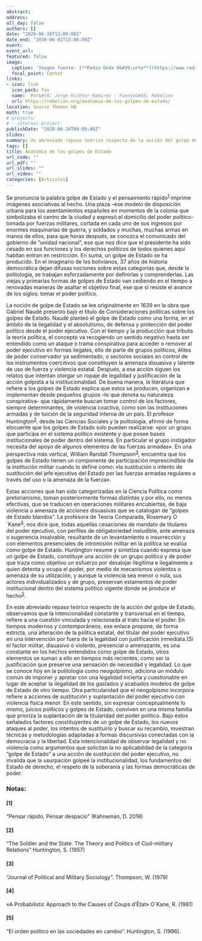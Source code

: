 ```yaml
---
abstract: 
address:
all_day: false
authors: []
date: "2020-06-26T13:00:00Z"
date_end: "2030-06-01T15:00:00Z"
event: 
event_url: 
featured: false
image:
  caption: 'Imagen fuente: [**Radio Onda D&#39;urto**](https://www.radiondadurto.org/wp-content/uploads/2019/11/evo_morales_estado_de_sitio_golpe_de_estado_bolivia_reuters-scaled.jpg)'
  focal_point: Center
links:
- icon: link
  icon_pack: fas
  name:  Por&#58; Jorge Richter Ramírez - Fuente&#58; Rebelión
  url: https://rebelion.org/anatomia-de-los-golpes-de-estado/
location: Source Themes HQ
math: true
# projects:
# - internal-project
publishDate: "2020-06-26T00:00:00Z"
slides: 
summary: Un abreviado repaso teórico respecto de la acción del golpe de Estado. observamos que la intencionalidad constante y transversal en el tiempo, refiere a una cuestión vinculada y relacionada al trato hacia el poder. 
tags: []
title: Anatomía de los golpes de Estado
url_code: ""
url_pdf: ""
url_slides: ""
url_video: ""
categories: [Articulos]
---
```


Se pronuncia la palabra golpe de Estado y el pensamiento rápido<sup>[1](#1)</sup> imprime imágenes asociativas al hecho. Una plaza –ese modelo de disposición urbana para los asentamientos españoles en momentos de la colonia que simbolizaba el centro de la ciudad y expresó el domicilio del poder político- tomada por fuerzas militares, cortada en cada uno de sus ingresos por enormes maquinarias de guerra, y soldados y muchas, muchas armas en manos de ellos, para que horas después, se conozca el comunicado del gobierno de “unidad nacional”, ese que nos dice que el presidente ha sido cesado en sus funciones y los derechos políticos de todos quienes aquí habitan entran en restricción. En suma, un golpe de Estado se ha producido.
En el imaginario de los bolivianos, 37 años de historia democrática dejan difusas nociones sobre estas categorías que, desde la politología, se trabajan esforzadamente por definirlas y comprenderlas. Las viejas y primarias formas de golpes de Estado van cediendo en el tiempo a renovadas maneras de asaltar el objetivo final, ese que sí resiste el avance de los siglos: tomar el poder político.

La noción de golpe de Estado se lee originalmente en 1639 en la obra que Gabriel Naudé presentó bajo el título de Consideraciones políticas sobre los golpes de Estado. Naudé planteó el golpe de Estado como una forma, en el ámbito de la ilegalidad y el absolutismo, de defensa y protección del poder político desde el poder ejecutivo. Con el tiempo y la producción que tributa la teoría política, el concepto va recogiendo un sentido negativo hasta ser entendido como un ataque o trama conspirativa para acceder o remover al poder ejecutivo en formas ilegales, ello de parte de grupos políticos, élites de poder conservador ya sedimentado, o sectores sociales en control de los instrumentos coercitivos que constituyen la amenaza disuasiva y latente de uso de fuerza y violencia estatal. Después, a esa acción siguen los relatos que intentan otorgar un ropaje de legalidad y justificación de la acción golpista a la institucionalidad.
De buena manera, la literatura que refiere a los golpes de Estado explica que estos se producen, organizan e implementan desde pequeños grupos –lo que denota su naturaleza conspirativa- que rápidamente buscan tomar control de los factores, siempre determinantes, de violencia coactiva, como son las instituciones armadas y de tuición de la seguridad interna de un país. El profesor Huntington<sup>[2](#2)</sup>, desde las Ciencias Sociales y la politología, afirmó de forma elocuente que los golpes de Estado solo pueden realizarse: «por un grupo que participa en el sistema político existente y que posee bases institucionales de poder dentro del sistema. En particular el grupo instigador necesita del apoyo de algunos elementos de las fuerzas armadas». En una perspectiva más vertical, William Randall Thompson<sup>[3](#3)</sup>, encuentra que los golpes de Estado tienen un componente de participación imprescindible de la institución militar cuando lo define como: «la sustitución o intento de sustitución del jefe ejecutivo del Estado por las fuerzas armadas regulares a través del uso o la amenaza de la fuerza».

Estas acciones que han sido categorizadas en la Ciencia Política como pretorianismo, toman posteriormente formas distintas y por ello, no menos efectivas, que se traducen en operaciones militares encubiertas, de baja violencia o amenaza de acciones disuasivas que se catalogan de “golpes de Estado blandos”. La profesora de Teoría Comparada, Rosemary O´Kane<sup>[4](#4)</sup>, nos dice que, todas aquellas cesaciones de mandato de titulares del poder ejecutivo, con perfiles de obligatoriedad ineludible, ante amenaza o sugerencia insalvable, resultante de un levantamiento o insurrección y con elementos presenciales de intromisión militar en la política se evalúa como golpe de Estado. Huntington resume y sintetiza cuando expresa que un golpe de Estado, constituye una acción de un grupo político y de poder que traza como objetivo un esfuerzo por desalojar ilegítima e ilegalmente a quien detenta y ocupa el poder, por medio de mecanismos violentos o amenaza de su utilización, y aunque la violencia sea menor o nula, sus actores individualizados y de grupo, preservan estamentos de poder institucional dentro del sistema político vigente donde se produce el hecho<sup>[5](#5)</sup>.

En este abreviado repaso teórico respecto de la acción del golpe de Estado, observamos que la intencionalidad constante y transversal en el tiempo, refiere a una cuestión vinculada y relacionada al trato hacia el poder. En tiempos modernos y contemporáneos, ese enlace propone, de forma estricta, una alteración de la política estatal, del titular del poder ejecutivo en una intervención por fuera de la legalidad con justificación inmediata.(Si el factor militar, disuasivo o violento, presencial o amenazante, es una constante en los hechos entendidos como golpe de Estado, otros elementos se suman a ello en tiempos más recientes, como ser la justificación que preserve una sensación de necesidad y legalidad. Lo que se conoce hoy en la politología como neogolpismo, adiciona un módulo común de imponer y apretar con una legalidad incierta y cuestionable en lugar de aceptar la ilegalidad de los gastados y acabados modelos de golpe de Estado de otro tiempo. Otra particularidad que el neogolpismo incorpora refiere a acciones de sustitución y suplantación del poder ejecutivo con violencia física menor. En este sentido, sin expresar conceptualmente lo mismo, juicios políticos y golpes de Estado, conviven en una misma familia que prioriza la suplantación de la titularidad del poder político.
Bajo estos señalados factores constituyentes de un golpe de Estado, los nuevos ataques al poder, los intentos de sustituirlo y buscar su recambio, muestran técnicas y metodologías adaptadas a formas discursivas conectadas con la democracia y la libertad. Esta intencionalidad de observar legalidad y no violencia como argumentos que solicitan la no aplicabilidad de la categoría “golpe de Estado” a una acción de sustitución del poder ejecutivo, no invalida que la usurpación golpeé la institucionalidad, los fundamentos del Estado de derecho, el respeto de la soberanía y las formas democráticas de poder.



### Notas:

#### [1]
“Pensar rápido, Pensar despacio” (Kahneman, D. 2018)

#### [2]
“The Soldier and the State. The Theory and Politics of Ciuil-military Relations” Huntington, S. (1957)

#### [3]
“Journal of Political and Military Sociology”. Thompson, W. (1979)

#### [4]
«A Probabilistic Approach to the Causes of Coups d’État» O´Kane, R. (1981)

#### [5]
“El orden político en las sociedades en cambio”. Huntington, S. (1996).
